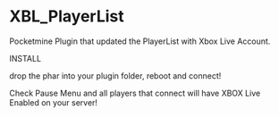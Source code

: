 # XBL_PlayerList

Pocketmine Plugin that updated the PlayerList with Xbox Live Account. 

INSTALL

drop the phar into your plugin folder, reboot and connect! 

Check Pause Menu and all players that connect will have XBOX Live Enabled on your server! 

